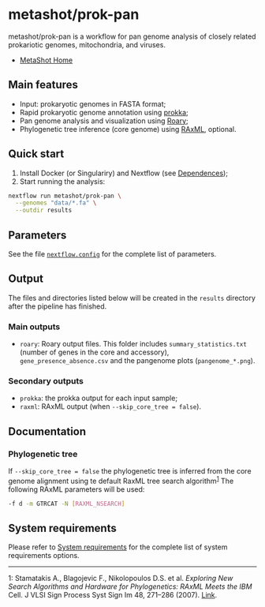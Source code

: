 # metashot/prok-pan

metashot/prok-pan is a workflow for pan genome analysis of closely related
prokariotic genomes, mitochondria, and viruses.

- [MetaShot Home](https://metashot.github.io/)

## Main features

- Input: prokaryotic genomes in FASTA format;
- Rapid prokaryotic genome annotation using
  [prokka](https://github.com/tseemann/prokka);
- Pan genome analysis and visualization using
  [Roary](https://sanger-pathogens.github.io/Roary/);
- Phylogenetic tree inference (core genome) using 
  [RAxML](https://10.1093/bioinformatics/btu033), optional.

## Quick start

1. Install Docker (or Singulariry) and Nextflow (see
   [Dependences](https://metashot.github.io/#dependencies));
1. Start running the analysis:

  ```bash
  nextflow run metashot/prok-pan \
    --genomes "data/*.fa" \
    --outdir results
  ```

## Parameters
See the file [`nextflow.config`](nextflow.config) for the complete list of
parameters.

## Output
The files and directories listed below will be created in the `results`
directory after the pipeline has finished.

### Main outputs
- `roary`: Roary output files. This folder includes `summary_statistics.txt`
  (number of genes in the core and accessory), `gene_presence_absence.csv` and
  the pangenome plots (`pangenome_*.png`).

### Secondary outputs
- `prokka`: the prokka output for each input sample;
- `raxml`: RAxML output (when `--skip_core_tree = false`).

## Documentation

### Phylogenetic tree
If `--skip_core_tree = false` the phylogenetic tree is inferred from the core
genome alignment using te default RaxML tree search
algorithm<sup>[1](#footnote1)</sup> The following RAxML parameters will be used:

```bash
-f d -m GTRCAT -N [RAXML_NSEARCH]
```

## System requirements
Please refer to [System
requirements](https://metashot.github.io/#system-requirements) for the complete
list of system requirements options.

---

<a name="footnote1">1</a>: Stamatakis A., Blagojevic F., Nikolopoulos D.S. et
      al. *Exploring New Search Algorithms and Hardware for Phylogenetics: RAxML
      Meets the IBM* Cell. J VLSI Sign Process Syst Sign Im 48, 271–286 (2007).
      [Link](https://doi.org/10.1007/s11265-007-0067-4). 
